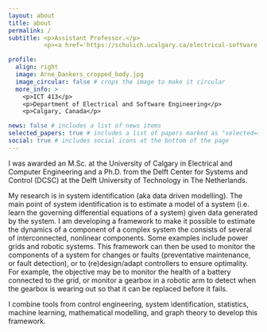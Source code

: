 ```yaml
---
layout: about
title: about
permalink: /
subtitle: <p>Assistant Professor.</p>
          <p><a href='https://schulich.ucalgary.ca/electrical-software'>Electrical and Software Engineering</a>, <a href='https://ucalgary.ca/'>University of Calgary</a></p>

profile:
  align: right
  image: Arne_Dankers_cropped_body.jpg
  image_circular: false # crops the image to make it circular
  more_info: >
    <p>ICT 413</p>
    <p>Department of Electrical and Software Engineering</p>
    <p>Calgary, Canada</p>

news: false # includes a list of news items
selected_papers: true # includes a list of papers marked as "selected={true}"
social: true # includes social icons at the bottom of the page
---
```


I was awarded an M.Sc. at the University of Calgary in Electrical and Computer Engineering and a Ph.D. from the Delft Center for Systems and Control (DCSC) at the Delft University of Technology in The Netherlands. 

My research is in system identification (aka data driven modelling). The main point of system identification is to estimate a model of a system (i.e. learn the governing differential equations of a system) given data generated by the system. I am developing a framework to make it possible to estimate the dynamics of a component of a complex system the consists of several of interconnected, nonlinear components. Some examples include power grids and robotic systems. This framework can then be used to monitor the components of a system for changes or faults (preventative maintenance, or fault detection), or to (re)design/adapt controllers to ensure optimality. For example, the objective may be to monitor the health of a battery connected to the grid, or monitor a gearbox in a robotic arm to detect when the gearbox is wearing out so that it can be replaced before it fails. 

I combine tools from control engineering, system identification, statistics, machine learning, mathematical modelling, and graph theory to develop this framework. 
